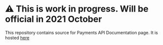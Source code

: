 # ⚠️ This is work in progress. Will be official in 2021 October

This repository contains source for Payments API Documentation page. It is hosted [here](https://mobilepaydev.github.io/MobilePay-Payments-API/)
